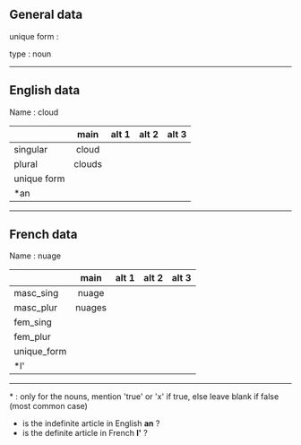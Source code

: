 ## General data

unique form :

type : noun

---

## English data

Name : cloud

|             |  main  | alt 1 | alt 2 | alt 3 |
| :---------- | :----: | :---: | :---: | ----- |
| singular    | cloud  |       |       |       |
| plural      | clouds |       |       |       |
| unique form |        |       |       |       |
| \*an        |        |       |       |       |

---

## French data

Name : nuage

|             |  main  | alt 1 | alt 2 | alt 3 |
| :---------- | :----: | :---: | :---: | :---: |
| masc_sing   | nuage  |       |       |       |
| masc_plur   | nuages |       |       |       |
| fem_sing    |        |       |       |       |
| fem_plur    |        |       |       |       |
| unique_form |        |       |       |       |
| \*l'        |        |       |       |       |

---

\* : only for the nouns, mention 'true' or 'x' if true, else leave blank if false (most common case)

- is the indefinite article in English **an** ?
- is the definite article in French **l'** ?
